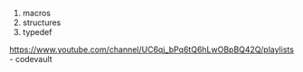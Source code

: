 1. macros
2. structures
3. typedef

https://www.youtube.com/channel/UC6qj_bPq6tQ6hLwOBpBQ42Q/playlists - codevault